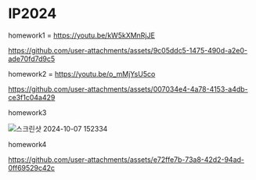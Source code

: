 # IP2024

homework1 = https://youtu.be/kW5kXMnRjJE


https://github.com/user-attachments/assets/9c05ddc5-1475-490d-a2e0-ade70fd7d9c5


homework2 = https://youtu.be/o_mMjYsU5co


https://github.com/user-attachments/assets/007034e4-4a78-4153-a4db-ce3f1c04a429


homework3 

![스크린샷 2024-10-07 152334](https://github.com/user-attachments/assets/ecde9922-3216-4bea-b958-57c7e6b71314)

homework4


https://github.com/user-attachments/assets/e72ffe7b-73a8-42d2-94ad-0ff69529c42c

